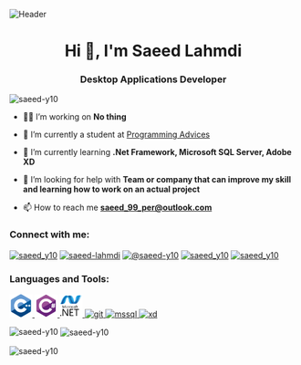 ![Header](https://user-images.githubusercontent.com/74038190/240304586-d48893bd-0757-481c-8d7e-ba3e163feae7.png)
<h1 align="center">Hi 👋, I'm Saeed Lahmdi</h1>
<h3 align="center">Desktop Applications Developer</h3>

<p align="left"> <img src="https://komarev.com/ghpvc/?username=saeed-y10&label=Profile%20views&color=0e75b6&style=flat" alt="saeed-y10" /> </p>

- 👨‍💻 I’m working on **No thing**

- 🔭 I’m currently a student at [Programming Advices](https://programmingadvices.com/)

- 🌱 I’m currently learning **.Net Framework, Microsoft SQL Server, Adobe XD**

- 🤝 I’m looking for help with **Team or company that can improve my skill and learning how to work on an actual project**

- 📫 How to reach me **saeed_99_per@outlook.com**

<h3 align="left">Connect with me:</h3>
<p align="left">
<a href="https://twitter.com/saeed_y10" target="blank"><img align="center" src="https://raw.githubusercontent.com/rahuldkjain/github-profile-readme-generator/master/src/images/icons/Social/twitter.svg" alt="saeed_y10" height="30" width="40" /></a>
<a href="https://linkedin.com/in/saeed-lahmdi" target="blank"><img align="center" src="https://raw.githubusercontent.com/rahuldkjain/github-profile-readme-generator/master/src/images/icons/Social/linked-in-alt.svg" alt="saeed-lahmdi" height="30" width="40" /></a>
<a href="https://medium.com/@saeed-y10" target="blank"><img align="center" src="https://raw.githubusercontent.com/rahuldkjain/github-profile-readme-generator/master/src/images/icons/Social/medium.svg" alt="@saeed-y10" height="30" width="40" /></a>
<a href="https://www.hackerrank.com/saeed_y10" target="blank"><img align="center" src="https://raw.githubusercontent.com/rahuldkjain/github-profile-readme-generator/master/src/images/icons/Social/hackerrank.svg" alt="saeed_y10" height="30" width="40" /></a>
<a href="https://www.leetcode.com/saeed_y10" target="blank"><img align="center" src="https://raw.githubusercontent.com/rahuldkjain/github-profile-readme-generator/master/src/images/icons/Social/leet-code.svg" alt="saeed_y10" height="30" width="40" /></a>
</p>

<h3 align="left">Languages and Tools:</h3>
<p align="left"> <a href="https://www.w3schools.com/cpp/" target="_blank" rel="noreferrer"> <img src="https://raw.githubusercontent.com/devicons/devicon/master/icons/cplusplus/cplusplus-original.svg" alt="cplusplus" width="40" height="40"/> </a> <a href="https://www.w3schools.com/cs/" target="_blank" rel="noreferrer"> <img src="https://raw.githubusercontent.com/devicons/devicon/master/icons/csharp/csharp-original.svg" alt="csharp" width="40" height="40"/> </a> <a href="https://dotnet.microsoft.com/" target="_blank" rel="noreferrer"> <img src="https://raw.githubusercontent.com/devicons/devicon/master/icons/dot-net/dot-net-original-wordmark.svg" alt="dotnet" width="40" height="40"/> </a> <a href="https://git-scm.com/" target="_blank" rel="noreferrer"> <img src="https://www.vectorlogo.zone/logos/git-scm/git-scm-icon.svg" alt="git" width="40" height="40"/> </a> <a href="https://www.microsoft.com/en-us/sql-server" target="_blank" rel="noreferrer"> <img src="https://www.svgrepo.com/show/303229/microsoft-sql-server-logo.svg" alt="mssql" width="40" height="40"/> </a> <a href="https://www.adobe.com/products/xd.html" target="_blank" rel="noreferrer"> <img src="https://cdn.worldvectorlogo.com/logos/adobe-xd.svg" alt="xd" width="40" height="40"/> </a> </p>

<p><img align="left" src="https://github-readme-stats.vercel.app/api/top-langs?username=saeed-y10&show_icons=true&locale=en&layout=compact" alt="saeed-y10" /></p>

<p>&nbsp;<img align="center" src="https://github-readme-stats.vercel.app/api?username=saeed-y10&show_icons=true&locale=en" alt="saeed-y10" /></p>

<p><img align="center" src="https://github-readme-streak-stats.herokuapp.com/?user=saeed-y10&" alt="saeed-y10" /></p>
